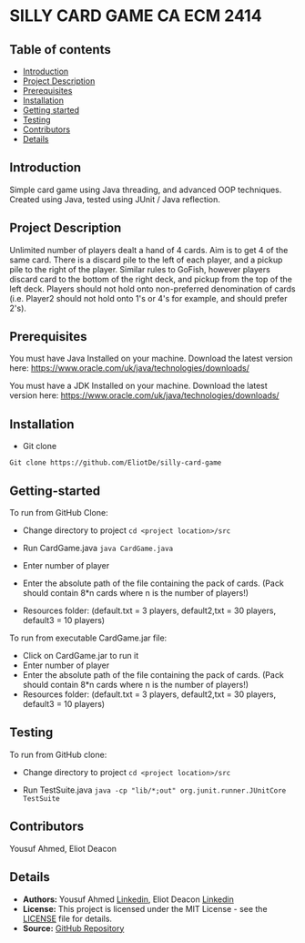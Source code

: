 # SILLY CARD GAME CA ECM 2414

## Table of contents
* [Introduction](#Introduction)
* [Project Description](#Project-Description)
* [Prerequisites](#Prerequisites)
* [Installation](#Installation)
* [Getting started](#Getting-started)
* [Testing](#Testing)
* [Contributors](#Contributors)
* [Details](#Details)


## Introduction

Simple card game using Java threading, and advanced OOP techniques.
Created using Java, tested using JUnit / Java reflection.


## Project Description

Unlimited number of players dealt a hand of 4 cards. Aim is to get 4 of the same card.
There is a discard pile to the left of each player, and a pickup pile to the right of the player.
Similar rules to GoFish, however players discard card to the bottom of the right deck, and pickup
from the top of the left deck. Players should not hold onto non-preferred denomination of cards
(i.e. Player2 should not hold onto 1's or 4's for example, and should prefer 2's).


## Prerequisites

You must have Java Installed on your machine.
Download the latest version here: https://www.oracle.com/uk/java/technologies/downloads/

You must have a JDK Installed on your machine.
Download the latest version here: https://www.oracle.com/uk/java/technologies/downloads/

## Installation

* Git clone

```Git clone https://github.com/EliotDe/silly-card-game```


## Getting-started

To run from GitHub Clone:

* Change directory to project
```cd <project location>/src ```

* Run CardGame.java
```java CardGame.java```

* Enter number of player
* Enter the absolute path of the file containing the pack of cards. (Pack should contain 8*n cards where n is the number of players!)
* Resources folder: (default.txt = 3 players, default2,txt = 30 players, default3 = 10 players)

To run from executable CardGame.jar file:

* Click on CardGame.jar to run it
* Enter number of player
* Enter the absolute path of the file containing the pack of cards. (Pack should contain 8*n cards where n is the number of players!)
* Resources folder: (default.txt = 3 players, default2,txt = 30 players, default3 = 10 players)


## Testing

To run from GitHub clone:

* Change directory to project
```cd <project location>/src ```

* Run TestSuite.java
```java -cp "lib/*;out" org.junit.runner.JUnitCore TestSuite```


## Contributors

Yousuf Ahmed,
Eliot Deacon

## Details

* **Authors:** Yousuf Ahmed [Linkedin](https://www.linkedin.com/in/yousufaahmed/), Eliot Deacon [Linkedin](https://www.linkedin.com/in/eliot-deacon/)
* **License:** This project is licensed under the MIT License - see the [LICENSE](LICENSE) file for details.
* **Source:** [GitHub Repository](https://github.com/EliotDe/silly-card-game)
